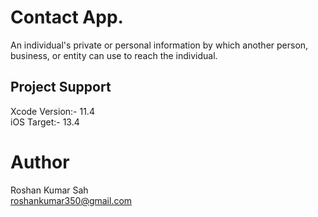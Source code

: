 # Contact App.

An individual's private or personal information by which another person, business, or entity can use to reach the individual.

## Project Support
Xcode Version:- 11.4 <br />
iOS Target:- 13.4

# Author
Roshan Kumar Sah <br />
roshankumar350@gmail.com
